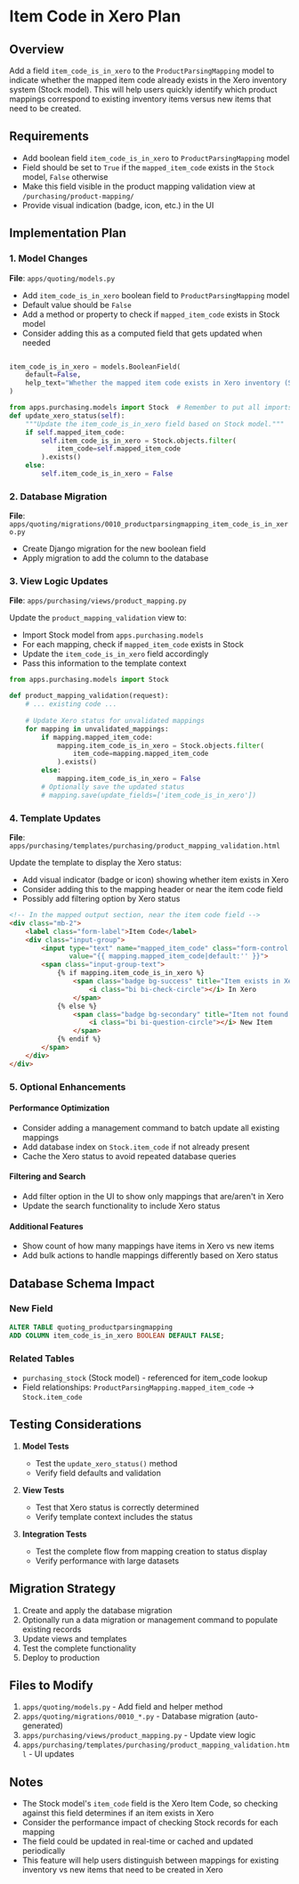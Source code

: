# Item Code in Xero Plan

## Overview
Add a field `item_code_is_in_xero` to the `ProductParsingMapping` model to indicate whether the mapped item code already exists in the Xero inventory system (Stock model). This will help users quickly identify which product mappings correspond to existing inventory items versus new items that need to be created.

## Requirements
- Add boolean field `item_code_is_in_xero` to `ProductParsingMapping` model
- Field should be set to `True` if the `mapped_item_code` exists in the `Stock` model, `False` otherwise
- Make this field visible in the product mapping validation view at `/purchasing/product-mapping/`
- Provide visual indication (badge, icon, etc.) in the UI

## Implementation Plan

### 1. Model Changes
**File**: `apps/quoting/models.py`

- Add `item_code_is_in_xero` boolean field to `ProductParsingMapping` model
- Default value should be `False`
- Add a method or property to check if `mapped_item_code` exists in Stock model
- Consider adding this as a computed field that gets updated when needed

```python

item_code_is_in_xero = models.BooleanField(
    default=False,
    help_text="Whether the mapped item code exists in Xero inventory (Stock model)"
)

from apps.purchasing.models import Stock  # Remember to put all imports at the top of the file if possible
def update_xero_status(self):
    """Update the item_code_is_in_xero field based on Stock model."""
    if self.mapped_item_code:
        self.item_code_is_in_xero = Stock.objects.filter(
            item_code=self.mapped_item_code
        ).exists()
    else:
        self.item_code_is_in_xero = False
```

### 2. Database Migration
**File**: `apps/quoting/migrations/0010_productparsingmapping_item_code_is_in_xero.py`

- Create Django migration for the new boolean field
- Apply migration to add the column to the database

### 3. View Logic Updates
**File**: `apps/purchasing/views/product_mapping.py`

Update the `product_mapping_validation` view to:
- Import Stock model from `apps.purchasing.models`
- For each mapping, check if `mapped_item_code` exists in Stock
- Update the `item_code_is_in_xero` field accordingly
- Pass this information to the template context

```python
from apps.purchasing.models import Stock

def product_mapping_validation(request):
    # ... existing code ...
    
    # Update Xero status for unvalidated mappings
    for mapping in unvalidated_mappings:
        if mapping.mapped_item_code:
            mapping.item_code_is_in_xero = Stock.objects.filter(
                item_code=mapping.mapped_item_code
            ).exists()
        else:
            mapping.item_code_is_in_xero = False
        # Optionally save the updated status
        # mapping.save(update_fields=['item_code_is_in_xero'])
```

### 4. Template Updates
**File**: `apps/purchasing/templates/purchasing/product_mapping_validation.html`

Update the template to display the Xero status:
- Add visual indicator (badge or icon) showing whether item exists in Xero
- Consider adding this to the mapping header or near the item code field
- Possibly add filtering option by Xero status

```html
<!-- In the mapped output section, near the item code field -->
<div class="mb-2">
    <label class="form-label">Item Code</label>
    <div class="input-group">
        <input type="text" name="mapped_item_code" class="form-control form-control-sm" 
               value="{{ mapping.mapped_item_code|default:'' }}">
        <span class="input-group-text">
            {% if mapping.item_code_is_in_xero %}
                <span class="badge bg-success" title="Item exists in Xero">
                    <i class="bi bi-check-circle"></i> In Xero
                </span>
            {% else %}
                <span class="badge bg-secondary" title="Item not found in Xero">
                    <i class="bi bi-question-circle"></i> New Item
                </span>
            {% endif %}
        </span>
    </div>
</div>
```

### 5. Optional Enhancements

#### Performance Optimization
- Consider adding a management command to batch update all existing mappings
- Add database index on `Stock.item_code` if not already present
- Cache the Xero status to avoid repeated database queries

#### Filtering and Search
- Add filter option in the UI to show only mappings that are/aren't in Xero
- Update the search functionality to include Xero status

#### Additional Features
- Show count of how many mappings have items in Xero vs new items
- Add bulk actions to handle mappings differently based on Xero status

## Database Schema Impact

### New Field
```sql
ALTER TABLE quoting_productparsingmapping 
ADD COLUMN item_code_is_in_xero BOOLEAN DEFAULT FALSE;
```

### Related Tables
- `purchasing_stock` (Stock model) - referenced for item_code lookup
- Field relationships: `ProductParsingMapping.mapped_item_code` → `Stock.item_code`

## Testing Considerations

1. **Model Tests**
   - Test the `update_xero_status()` method
   - Verify field defaults and validation

2. **View Tests**
   - Test that Xero status is correctly determined
   - Verify template context includes the status

3. **Integration Tests**
   - Test the complete flow from mapping creation to status display
   - Verify performance with large datasets

## Migration Strategy

1. Create and apply the database migration
2. Optionally run a data migration or management command to populate existing records
3. Update views and templates
4. Test the complete functionality
5. Deploy to production

## Files to Modify

1. `apps/quoting/models.py` - Add field and helper method
2. `apps/quoting/migrations/0010_*.py` - Database migration (auto-generated)
3. `apps/purchasing/views/product_mapping.py` - Update view logic
4. `apps/purchasing/templates/purchasing/product_mapping_validation.html` - UI updates

## Notes

- The Stock model's `item_code` field is the Xero Item Code, so checking against this field determines if an item exists in Xero
- Consider the performance impact of checking Stock records for each mapping
- The field could be updated in real-time or cached and updated periodically
- This feature will help users distinguish between mappings for existing inventory vs new items that need to be created in Xero